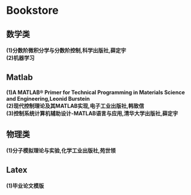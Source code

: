 <h1>Bookstore</h>
  
<h2>数学类</h>
  <h4>
      (1)分数阶微积分学与分数阶控制,科学出版社,薛定宇<br>
      (2)机器学习
  </h>




<h2>Matlab</h>
  <h4>
      (1)A MATLAB® Primer for Technical Programming in Materials Science and Engineering,Leonid Burstein
    <br>
      (2)现代控制理论及其MATLAB实现,电子工业出版社,韩致信
    <br>
      (3)控制系统计算机辅助设计-MATLAB语言与应用,清华大学出版社,薛定宇
  </h>
  
  
 
 <h2>物理类</h>
  <h4>
      (1)分子模拟理论与实验,化学工业出版社,苑世领
  </h>
  
  
  
 <h2>Latex</h>
  <h4>
      (1)毕业论文模版
  </h>
  
  
  
  
  
  
  
